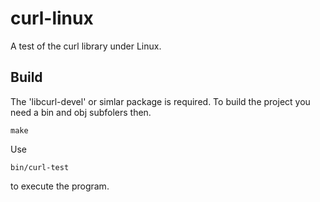 # curl-linux
A test of the curl library under Linux.

## Build

The 'libcurl-devel' or simlar package is required.
To build the project you need a bin and obj subfolers then.

```
make
```

Use

```
bin/curl-test
```

to execute the program.
